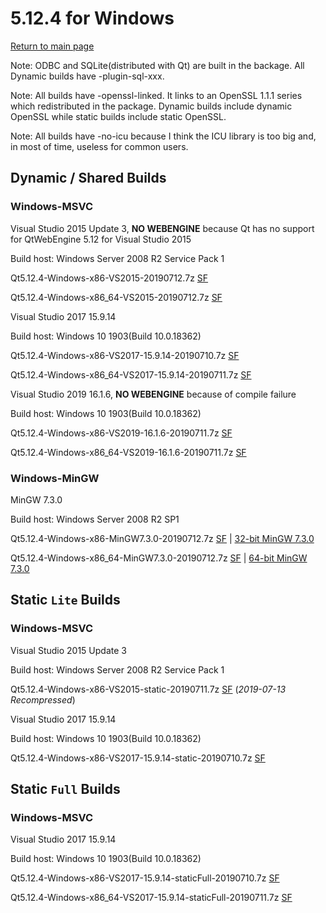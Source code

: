 # 5.12.4 for Windows

[Return to main page](index.md)

Note: ODBC and SQLite(distributed with Qt) are built in the backage. All Dynamic builds have -plugin-sql-xxx.

Note: All builds have -openssl-linked. It links to an OpenSSL 1.1.1 series which redistributed in the package. Dynamic builds include dynamic OpenSSL while static builds include static OpenSSL.

Note: All builds have -no-icu because I think the ICU library is too big and, in most of time, useless for common users.

## Dynamic / Shared Builds

### Windows-MSVC

Visual Studio 2015 Update 3, __NO WEBENGINE__ because Qt has no support for QtWebEngine 5.12 for Visual Studio 2015

Build host: Windows Server 2008 R2 Service Pack 1

Qt5.12.4-Windows-x86-VS2015-20190712.7z [SF](https://sourceforge.net/projects/fsu0413-qtbuilds/files/Qt5.12/Windows-x86/Qt5.12.4-Windows-x86-VS2015-20190712.7z)

Qt5.12.4-Windows-x86_64-VS2015-20190712.7z [SF](https://sourceforge.net/projects/fsu0413-qtbuilds/files/Qt5.12/Windows-x86_64/Qt5.12.4-Windows-x86_64-VS2015-20190712.7z)

Visual Studio 2017 15.9.14

Build host: Windows 10 1903(Build 10.0.18362)

Qt5.12.4-Windows-x86-VS2017-15.9.14-20190710.7z [SF](https://sourceforge.net/projects/fsu0413-qtbuilds/files/Qt5.12/Windows-x86/Qt5.12.4-Windows-x86-VS2017-15.9.14-20190710.7z)

Qt5.12.4-Windows-x86_64-VS2017-15.9.14-20190711.7z [SF](https://sourceforge.net/projects/fsu0413-qtbuilds/files/Qt5.12/Windows-x86_64/Qt5.12.4-Windows-x86_64-VS2017-15.9.14-20190711.7z)

Visual Studio 2019 16.1.6, __NO WEBENGINE__ because of compile failure

Build host: Windows 10 1903(Build 10.0.18362)

Qt5.12.4-Windows-x86-VS2019-16.1.6-20190711.7z [SF](https://sourceforge.net/projects/fsu0413-qtbuilds/files/Qt5.12/Windows-x86/Qt5.12.4-Windows-x86-VS2019-16.1.6-20190711.7z)

Qt5.12.4-Windows-x86_64-VS2019-16.1.6-20190711.7z [SF](https://sourceforge.net/projects/fsu0413-qtbuilds/files/Qt5.12/Windows-x86_64/Qt5.12.4-Windows-x86_64-VS2019-16.1.6-20190711.7z)

### Windows-MinGW

MinGW 7.3.0

Build host: Windows Server 2008 R2 SP1

Qt5.12.4-Windows-x86-MinGW7.3.0-20190712.7z [SF](https://sourceforge.net/projects/fsu0413-qtbuilds/files/Qt5.12/Windows-x86/Qt5.12.4-Windows-x86-MinGW7.3.0-20190712.7z) | [32-bit MinGW 7.3.0](https://sourceforge.net/projects/mingw-w64/files/Toolchains%20targetting%20Win32/Personal%20Builds/mingw-builds/7.3.0/threads-posix/dwarf/i686-7.3.0-release-posix-dwarf-rt_v5-rev0.7z)

Qt5.12.4-Windows-x86_64-MinGW7.3.0-20190712.7z [SF](https://sourceforge.net/projects/fsu0413-qtbuilds/files/Qt5.12/Windows-x86_64/Qt5.12.4-Windows-x86_64-MinGW7.3.0-20190712.7z) | [64-bit MinGW 7.3.0](https://sourceforge.net/projects/mingw-w64/files/Toolchains%20targetting%20Win64/Personal%20Builds/mingw-builds/7.3.0/threads-posix/seh/x86_64-7.3.0-release-posix-seh-rt_v5-rev0.7z)

## Static `Lite` Builds

### Windows-MSVC

Visual Studio 2015 Update 3

Build host: Windows Server 2008 R2 Service Pack 1

Qt5.12.4-Windows-x86-VS2015-static-20190711.7z [SF](https://sourceforge.net/projects/fsu0413-qtbuilds/files/Qt5.12/Windows-x86/Qt5.12.4-Windows-x86-VS2015-static-20190711.7z) (*2019-07-13 Recompressed*)

Visual Studio 2017 15.9.14

Build host: Windows 10 1903(Build 10.0.18362)

Qt5.12.4-Windows-x86-VS2017-15.9.14-static-20190710.7z [SF](https://sourceforge.net/projects/fsu0413-qtbuilds/files/Qt5.12/Windows-x86/Qt5.12.4-Windows-x86-VS2017-15.9.14-static-20190710.7z)

## Static `Full` Builds

### Windows-MSVC

Visual Studio 2017 15.9.14

Build host: Windows 10 1903(Build 10.0.18362)

Qt5.12.4-Windows-x86-VS2017-15.9.14-staticFull-20190710.7z [SF](https://sourceforge.net/projects/fsu0413-qtbuilds/files/Qt5.12/Windows-x86/Qt5.12.4-Windows-x86-VS2017-15.9.14-staticFull-20190710.7z)

Qt5.12.4-Windows-x86_64-VS2017-15.9.14-staticFull-20190711.7z [SF](https://sourceforge.net/projects/fsu0413-qtbuilds/files/Qt5.12/Windows-x86_64/Qt5.12.4-Windows-x86_64-VS2017-15.9.14-staticFull-20190711.7z)
